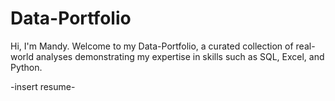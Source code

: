 # Data-Portfolio

Hi, I'm Mandy. Welcome to my Data-Portfolio, a curated collection of real-world analyses demonstrating my expertise in skills such as SQL, Excel, and Python. 

-insert resume- 
